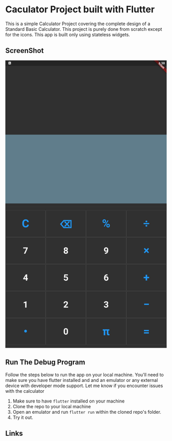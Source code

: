 # Caculator Project built with Flutter

This is a simple Calculator Project covering the complete design of a Standard Basic
Calculator. This project is purely done from scratch except for the icons. This app is
built only using stateless widgets.

## ScreenShot
![image](assets\screenshots\Screenshot_2022.06.19_13.38.54.496.png)

## Run The Debug Program
Follow the steps below to run the app on your local machine.
You'll need to make sure you have flutter installed and and an emulator or 
any external device with developer mode support.
Let me know if you encounter issues with the calculator

1. Make sure to have `flutter` installed on your machine
2. Clone the repo to your local machine
3. Open an emulator and run `flutter run` within the cloned repo's folder.
4. Try it out.

## Links